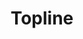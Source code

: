 ---
ee_id_show: '4500'
site: '1'
type: '5'
title: Topline
url: topline
year: '2019'
venue: CC Foundation
state_country: Shanghai
pitch: Third "asset light" show. Finally got the nerve up 2 do a whole show of the
  flatware series (uuuuugh, ... took me 10 years!). Def worth the wait I think. Shanghai
  wz also great.&nbsp;
ps: ''
imgs: cc-foundation-topline-2019-XX-web-ih--AzKP.jpg,cc-foundation-topline-2019--web-ih--01Cu.jpg,cc-foundation-topline-2019-XX-web-ih--BIV4.jpg,cc-foundation-topline-2019-XX-web-ih--bp6m.jpg,cc-foundation-topline-2019-XX-web-ih--7OwE.jpg,cc-foundation-topline-2019-XX-web-ih--c8vq.jpg,cc-foundation-topline-2019-XX-web-ih--Ikej.jpg,cc-foundation-topline-2019-XX-web-ih--LnAT.jpg,cc-foundation-topline-2019-XX-web-ih--ufM8.jpg,cc-foundation-topline-2019-XX-web-ih--hxWk.jpg,cc-foundation-topline-2019-XX-web-ih--YGeY.jpg,cc-foundation-topline-2019-XX-web-ih--WY2t.jpg
things: "[4484] [2019-042-vyb] 2019-042 VYB,[4485] [2019-048-creibleworkut] 2019-048
  CREIBLEWORKUT,[4486] [2019-050-acool] 2019-050 acool,[4487] [2019-054-artney-adid]
  2019-054 artney, adid,[4488] [2019-056-ulcycle] 2019-056 ULCYCLE"
layout: shows
---